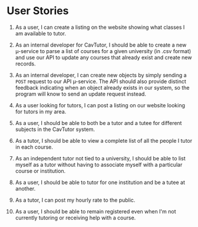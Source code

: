 User Stories
=====

1. As a user, I can create a listing on the website showing what classes I am
   available to tutor.

2. As an internal developer for CavTutor, I should be able to create a new µ-service
   to parse a list of courses for a given university (in .csv format) and use our API
   to update any courses that already exist and create new records.
      
3. As an internal developer, I can create new objects by simply sending a `POST`
   request to our API µ-service. The API should also provide distinct feedback
   indicating when an object already exists in our system, so the program
   will know to send an update request instead.

4. As a user looking for tutors, I can post a listing on our website looking for
   tutors in my area.

5. As a user, I should be able to both be a tutor and a tutee for 
   different subjects in the CavTutor system.

6. As a tutor, I should be able to view a complete list of all the people I tutor
   in each course.

7. As an independent tutor not tied to a university, I should be able to list myself as a tutor
   without having to associate myself with a particular course or institution.

8. As a user, I should be able to tutor for one institution and be a tutee at another.

9. As a tutor, I can post my hourly rate to the public.

10. As a user, I should be able to remain registered even when I'm not currently tutoring or
   receiving help with a course.
